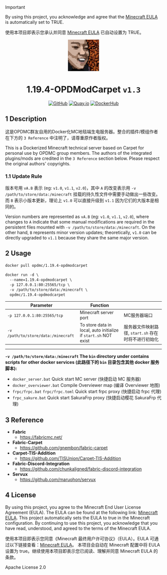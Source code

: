 > [!IMPORTANT]
> By using this project, you acknowledge and agree that the [Minecraft EULA](https://account.mojang.com/documents/minecraft_eula) is automatically set to TRUE.
> 
> 使用本项目即表示您承认并同意 [Minecraft EULA](https://account.mojang.com/documents/minecraft_eula) 已自动设置为 TRUE。

<div align="center">
	<img src="https://github.com/OPDMC/1.19.4-OPDModCarpet/raw/main/docs/%23README/icon_320.png" width="20%"/>
    <h1>1.19.4-OPDModCarpet <code>v1.3</code></h1>
	<a href='https://github.com/OPDMC/1.19.4-OPDModCarpet'><img src="https://img.shields.io/badge/-GitHub-3A3A3A?style=flat&amp;logo=GitHub&amp;logoColor=white" referrerpolicy="no-referrer" alt="GitHub"></a>
	<a href='https://quay.io/repository/opdmc/1.19.4-opdmodcarpet'><img src="https://img.shields.io/badge/-Quay.io-ee0000?style=flat&amp;logo=RedHat&amp;logoColor=white" referrerpolicy="no-referrer" alt="Quay.io"></a>
	<a href='https://hub.docker.com/r/opdmc/1.19.4-opdmodcarpet'><img src="https://img.shields.io/badge/-DockerHub-1c90ed?style=flat&amp;logo=Docker&amp;logoColor=white" referrerpolicy="no-referrer" alt="DockerHub"></a>
    </tr>
</div>


## 1 Description

这是OPDMC群友自用的Docker化MC地毯端生电服务器。整合的插件/模组作者在下方的 `3 Reference` 中注明了，请尊重原作者版权。

This is a Dockerized Minecraft technical server based on Carpet for personal use by OPDMC group members. The authors of the integrated plugins/mods are credited in the `3 Reference` section below. Please respect the original authors' copyrights.

### 1.1 Update Rule

版本号用 `vA.B` 表示 (eg: `v1.0`, `v1.1`, `v2.0`)，其中 `A` 的改变表示用 `-v /path/to/store/data:/minecraft` 挂载的持久性文件中需要手动做出一些改变。而 `B` 表示小版本更新，理论上 `v1.0` 可以直接升级到 `v1.1` 因为它们的大版本是相同的。

Version numbers are represented as `vA.B` (eg: `v1.0`, `v1.1`, `v2.0`), where changes to `A` indicate that some manual modifications are required in the persistent files mounted with `-v /path/to/store/data:/minecraft`. On the other hand, `B` represents minor version updates; theoretically, `v1.0` can be directly upgraded to `v1.1` because they share the same major version.

## 2 Usage

```shell
docker pull opdmc/1.19.4-opdmodcarpet
```

```shell
docker run -d \
  --name=1.19.4-opdmodcarpet \
  -p 127.0.0.1:80:25565/tcp \
  -v /path/to/store/data:/minecraft \
  opdmc/1.19.4-opdmodcarpet
```

| Parameter                             | Function                                                        |                                  |
|---------------------------------------|-----------------------------------------------------------------|----------------------------------|
| `-p 127.0.0.1:80:25565/tcp`           | Minecraft server port                                           | MC服务器端口                          |
| `-v /path/to/store/data:/minecraft`   | To store data in local, auto initialize if `start.sh` NOT exist | 服务器文件映射路径, `start.sh` 存在时将不进行初始化 |

---

**`-v /path/to/store/data:/minecraft` The `bin` directory under contains scripts for other docker services (此路径下的 `bin` 目录包含其他 docker 服务脚本):**

- `docker_server.bat` Quick start MC server (快捷启动 MC 服务器)
- `docker_overviewer.bat` Compile Overviewer map (编译 Overviewer 地图)
- `frpc/frpc.bat` `frpc/frpc.toml` Quick start frpc proxy (快捷启动 frpc 代理)
- `frpc_sakure.bat` Quick start SakuraFrp proxy (快捷启动樱花 SakuraFrp 代理)


## 3 Reference

- **Fabric**
  - https://fabricmc.net/
- **Fabric-Carpet**
  - https://github.com/gnembon/fabric-carpet
- **Carpet-TIS-Addition**
  - https://github.com/TISUnion/Carpet-TIS-Addition
- **Fabric-Discord-Integration**
  - https://github.com/chunkaligned/fabric-discord-integration
- **Servux**
  - https://github.com/maruohon/servux


## 4 License

By using this project, you agree to the Minecraft End User License Agreement (EULA). The EULA can be found at the following link: [Minecraft EULA](https://account.mojang.com/documents/minecraft_eula).  This project automatically sets the EULA to true in the Minecraft configuration. By continuing to use this project, you acknowledge that you have read, understood, and agreed to the terms of the Minecraft EULA.

使用本项目即表示您同意《Minecraft 最终用户许可协议》（EULA）。EULA 可通过以下链接查看：[Minecraft EULA](https://account.mojang.com/documents/minecraft_eula)。 本项目会自动在 Minecraft 配置中将 EULA 设置为 true。继续使用本项目即表示您已阅读、理解并同意 Minecraft EULA 的条款。

Apache License 2.0
